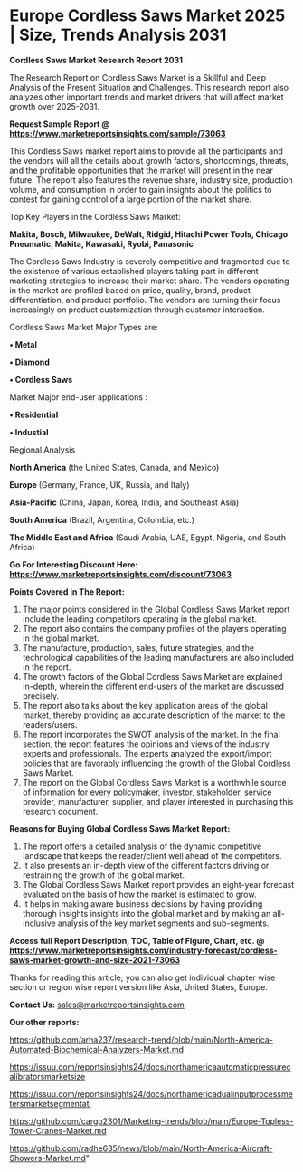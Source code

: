 # Europe Cordless Saws Market 2025 | Size, Trends Analysis 2031

<strong>Cordless Saws Market Research Report 2031</strong>

The Research Report on Cordless Saws Market is a Skillful and Deep Analysis of the Present Situation and Challenges. This research report also analyzes other important trends and market drivers that will affect market growth over 2025-2031.

<strong>Request Sample Report @ <a href=https://www.marketreportsinsights.com/sample/73063>https://www.marketreportsinsights.com/sample/73063</a></strong>

This Cordless Saws market report aims to provide all the participants and the vendors will all the details about growth factors, shortcomings, threats, and the profitable opportunities that the market will present in the near future. The report also features the revenue share, industry size, production volume, and consumption in order to gain insights about the politics to contest for gaining control of a large portion of the market share.

Top Key Players in the Cordless Saws Market:

<strong>Makita, Bosch, Milwaukee, DeWalt, Ridgid, Hitachi Power Tools, Chicago Pneumatic, Makita, Kawasaki, Ryobi, Panasonic</strong>

The Cordless Saws Industry is severely competitive and fragmented due to the existence of various established players taking part in different marketing strategies to increase their market share. The vendors operating in the market are profiled based on price, quality, brand, product differentiation, and product portfolio. The vendors are turning their focus increasingly on product customization through customer interaction.

Cordless Saws Market Major Types are:

<strong>• Metal

• Diamond

• Cordless Saws</strong>

Market Major end-user applications :

<strong>• Residential

• Industial</strong>

Regional Analysis

</u><strong><b>North America</b></strong> (the United States, Canada, and Mexico)

<strong><b>Europe </b></strong>(Germany, France, UK, Russia, and Italy)

<strong><b>Asia-Pacific</b></strong> (China, Japan, Korea, India, and Southeast Asia)

<strong><b>South America</b></strong> (Brazil, Argentina, Colombia, etc.)

<strong><b>The Middle East and Africa</b></strong> (Saudi Arabia, UAE, Egypt, Nigeria, and South Africa)

<strong>Go For Interesting Discount Here: <a href=https://www.marketreportsinsights.com/discount/73063>https://www.marketreportsinsights.com/discount/73063</a></strong>

<strong>Points Covered in The Report:</strong>
<ol>
  <li>The major points considered in the Global Cordless Saws Market report include the leading competitors operating in the global market.</li>
  <li>The report also contains the company profiles of the players operating in the global market.</li>
  <li>The manufacture, production, sales, future strategies, and the technological capabilities of the leading manufacturers are also included in the report.</li>
  <li>The growth factors of the Global Cordless Saws Market are explained in-depth, wherein the different end-users of the market are discussed precisely.</li>
  <li>The report also talks about the key application areas of the global market, thereby providing an accurate description of the market to the readers/users.</li>
  <li>The report incorporates the SWOT analysis of the market. In the final section, the report features the opinions and views of the industry experts and professionals. The experts analyzed the export/import policies that are favorably influencing the growth of the Global Cordless Saws Market.</li>
  <li>The report on the Global Cordless Saws Market is a worthwhile source of information for every policymaker, investor, stakeholder, service provider, manufacturer, supplier, and player interested in purchasing this research document.</li>
</ol>
<strong>Reasons for Buying Global Cordless Saws Market Report:</strong>

<ol>
  <li>The report offers a detailed analysis of the dynamic competitive landscape that keeps the reader/client well ahead of the competitors.</li>
  <li>It also presents an in-depth view of the different factors driving or restraining the growth of the global market.</li>
  <li>The Global Cordless Saws Market report provides an eight-year forecast evaluated on the basis of how the market is estimated to grow.</li>
  <li>It helps in making aware business decisions by having providing thorough insights insights into the global market and by making an all-inclusive analysis of the key market segments and sub-segments.</li>
</ol>
<strong>Access full Report Description, TOC, Table of Figure, Chart, etc. @ <a href=https://www.marketreportsinsights.com/industry-forecast/cordless-saws-market-growth-and-size-2021-73063>https://www.marketreportsinsights.com/industry-forecast/cordless-saws-market-growth-and-size-2021-73063</a></strong>


Thanks for reading this article; you can also get individual chapter wise section or region wise report version like Asia, United States, Europe.

<strong>Contact Us:</strong>
sales@marketreportsinsights.com

<strong>Our other reports:</strong>

<a href=https://github.com/arha237/research-trend/blob/main/North-America-Automated-Biochemical-Analyzers-Market.md>https://github.com/arha237/research-trend/blob/main/North-America-Automated-Biochemical-Analyzers-Market.md</a>

<a href=https://issuu.com/reportsinsights24/docs/northamericaautomaticpressurecalibratorsmarketsize>https://issuu.com/reportsinsights24/docs/northamericaautomaticpressurecalibratorsmarketsize</a>

<a href=https://issuu.com/reportsinsights24/docs/northamericadualinputprocessmetersmarketsegmentati>https://issuu.com/reportsinsights24/docs/northamericadualinputprocessmetersmarketsegmentati</a>

<a href=https://github.com/cargo2301/Marketing-trends/blob/main/Europe-Topless-Tower-Cranes-Market.md>https://github.com/cargo2301/Marketing-trends/blob/main/Europe-Topless-Tower-Cranes-Market.md</a>

<a href=https://github.com/radhe635/news/blob/main/North-America-Aircraft-Showers-Market.md>https://github.com/radhe635/news/blob/main/North-America-Aircraft-Showers-Market.md</a>"
